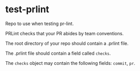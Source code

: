 # test-prlint

Repo to use when testing pr-lint.

PRLint checks that your PR abides by team conventions.

The root directory of your repo should contain a .prlint file.

The .prlint file should contain a field called `checks`.

The `checks` object may contain the following fields: `commit`, `pr`.

